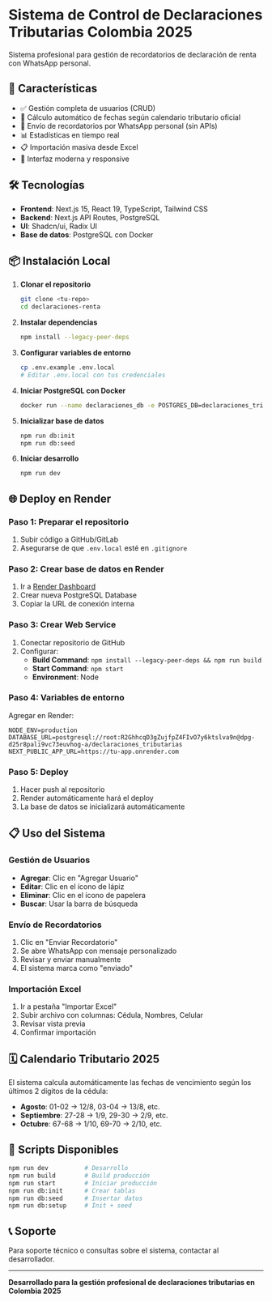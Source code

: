 # Sistema de Control de Declaraciones Tributarias Colombia 2025

Sistema profesional para gestión de recordatorios de declaración de renta con WhatsApp personal.

## 🚀 Características

- ✅ Gestión completa de usuarios (CRUD)
- 📅 Cálculo automático de fechas según calendario tributario oficial
- 📱 Envío de recordatorios por WhatsApp personal (sin APIs)
- 📊 Estadísticas en tiempo real
- 📋 Importación masiva desde Excel
- 🎨 Interfaz moderna y responsive

## 🛠️ Tecnologías

- **Frontend**: Next.js 15, React 19, TypeScript, Tailwind CSS
- **Backend**: Next.js API Routes, PostgreSQL
- **UI**: Shadcn/ui, Radix UI
- **Base de datos**: PostgreSQL con Docker

## 📦 Instalación Local

1. **Clonar el repositorio**
   ```bash
   git clone <tu-repo>
   cd declaraciones-renta
   ```

2. **Instalar dependencias**
   ```bash
   npm install --legacy-peer-deps
   ```

3. **Configurar variables de entorno**
   ```bash
   cp .env.example .env.local
   # Editar .env.local con tus credenciales
   ```

4. **Iniciar PostgreSQL con Docker**
   ```bash
   docker run --name declaraciones_db -e POSTGRES_DB=declaraciones_tributarias -e POSTGRES_USER=postgres -e POSTGRES_PASSWORD=password123 -p 5434:5432 -d postgres:15
   ```

5. **Inicializar base de datos**
   ```bash
   npm run db:init
   npm run db:seed
   ```

6. **Iniciar desarrollo**
   ```bash
   npm run dev
   ```

## 🌐 Deploy en Render

### Paso 1: Preparar el repositorio
1. Subir código a GitHub/GitLab
2. Asegurarse de que `.env.local` esté en `.gitignore`

### Paso 2: Crear base de datos en Render
1. Ir a [Render Dashboard](https://dashboard.render.com)
2. Crear nueva PostgreSQL Database
3. Copiar la URL de conexión interna

### Paso 3: Crear Web Service
1. Conectar repositorio de GitHub
2. Configurar:
   - **Build Command**: `npm install --legacy-peer-deps && npm run build`
   - **Start Command**: `npm start`
   - **Environment**: Node

### Paso 4: Variables de entorno
Agregar en Render:
```
NODE_ENV=production
DATABASE_URL=postgresql://root:R2GhhcqD3gZujfpZ4FIvO7y6ktslva9n@dpg-d25r8pali9vc73euvhog-a/declaraciones_tributarias
NEXT_PUBLIC_APP_URL=https://tu-app.onrender.com
```

### Paso 5: Deploy
1. Hacer push al repositorio
2. Render automáticamente hará el deploy
3. La base de datos se inicializará automáticamente

## 📋 Uso del Sistema

### Gestión de Usuarios
- **Agregar**: Clic en "Agregar Usuario"
- **Editar**: Clic en el ícono de lápiz
- **Eliminar**: Clic en el ícono de papelera
- **Buscar**: Usar la barra de búsqueda

### Envío de Recordatorios
1. Clic en "Enviar Recordatorio"
2. Se abre WhatsApp con mensaje personalizado
3. Revisar y enviar manualmente
4. El sistema marca como "enviado"

### Importación Excel
1. Ir a pestaña "Importar Excel"
2. Subir archivo con columnas: Cédula, Nombres, Celular
3. Revisar vista previa
4. Confirmar importación

## 🗓️ Calendario Tributario 2025

El sistema calcula automáticamente las fechas de vencimiento según los últimos 2 dígitos de la cédula:

- **Agosto**: 01-02 → 12/8, 03-04 → 13/8, etc.
- **Septiembre**: 27-28 → 1/9, 29-30 → 2/9, etc.
- **Octubre**: 67-68 → 1/10, 69-70 → 2/10, etc.

## 🔧 Scripts Disponibles

```bash
npm run dev          # Desarrollo
npm run build        # Build producción
npm run start        # Iniciar producción
npm run db:init      # Crear tablas
npm run db:seed      # Insertar datos
npm run db:setup     # Init + seed
```

## 📞 Soporte

Para soporte técnico o consultas sobre el sistema, contactar al desarrollador.

---

**Desarrollado para la gestión profesional de declaraciones tributarias en Colombia 2025**